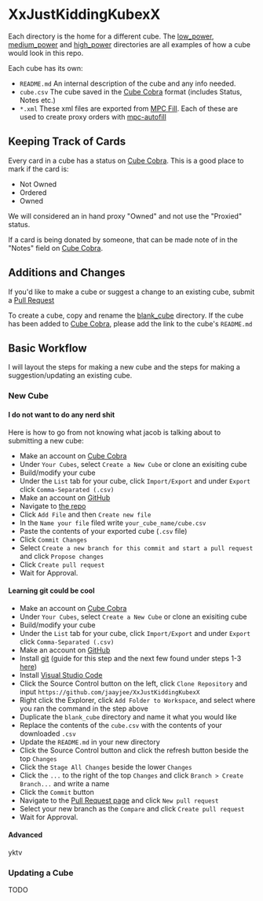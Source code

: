 # XxJustKiddingKubexX
Each directory is the home for a different cube. The [low_power](low_power/README.md), [medium_power](medium_power/README.md) and [high_power](high_power/README.md) directories are all examples of how a cube would look in this repo.

Each cube has its own: 
- `README.md` An internal description of the cube and any info needed.
- `cube.csv` The cube saved in the [Cube Cobra](https://cubecobra.com/dashboard) format (includes Status, Notes etc.)
- `*.xml` These xml files are exported from [MPC Fill](https://mpcfill.com/). Each of these are used to create proxy orders with [mpc-autofill](github.com/chilli-axe/mpc-autofill)

## Keeping Track of Cards
Every card in a cube has a status on [Cube Cobra](https://cubecobra.com/dashboard). This is a good place to mark if the card is:
- Not Owned
- Ordered
- Owned

We will considered an in hand proxy "Owned" and not use the "Proxied" status.

If a card is being donated by someone, that can be made note of in the "Notes" field on [Cube Cobra](https://cubecobra.com/dashboard).

## Additions and Changes
If you'd like to make a cube or suggest a change to an existing cube, submit a [Pull Request](https://docs.github.com/en/pull-requests/collaborating-with-pull-requests/proposing-changes-to-your-work-with-pull-requests/creating-a-pull-request#creating-the-pull-request)

To create a cube, copy and rename the [blank_cube](blank_cube) directory. If the cube has been added to [Cube Cobra](https://cubecobra.com/dashboard), please add the link to the cube's `README.md` 

## Basic Workflow
I will layout the steps for making a new cube and the steps for making a suggestion/updating an existing cube.

### New Cube
#### I do not want to do any nerd shit
Here is how to go from not knowing what jacob is talking about to submitting a new cube:

- Make an account on [Cube Cobra](https://cubecobra.com/user/register)
- Under `Your Cubes`, select `Create a New Cube` or clone an exisiting cube
- Build/modify your cube
- Under the `List` tab for your cube, click `Import/Export` and under `Export` click `Comma-Separated (.csv)`
- Make an account on [GitHub](https://github.com/signup)
- Navigate to [the repo](https://github.com/jaayjee/XxJustKiddingKubexX)
- Click `Add File` and then `Create new file`
- In the `Name your file` filed write `your_cube_name/cube.csv`
- Paste the contents of your exported cube (`.csv` file)
- Click `Commit Changes`
- Select `Create a new branch for this commit and start a pull request` and click `Propose changes` 
- Click `Create pull request`
- Wait for Approval.

#### Learning git could be cool
- Make an account on [Cube Cobra](https://cubecobra.com/user/register)
- Under `Your Cubes`, select `Create a New Cube` or clone an exisiting cube
- Build/modify your cube
- Under the `List` tab for your cube, click `Import/Export` and under `Export` click `Comma-Separated (.csv)`
- Make an account on [GitHub](https://github.com/signup)
- Install [git](https://git-scm.com/downloads/win) (guide for this step and the next few found under steps 1-3 [here](https://courses.cs.washington.edu/courses/cse154/21sp/resources/assets/vscode-git-tutorial/windows/index.html#installandsetupvscode))
- Install [Visual Studio Code](https://code.visualstudio.com/)
- Click the Source Control button on the left, click `Clone Repository` and input `https://github.com/jaayjee/XxJustKiddingKubexX`
- Right click the Explorer, click `Add Folder to Workspace`, and select where you ran the command in the step above
- Duplicate the `blank_cube` directory and name it what you would like
- Replace the contents of the `cube.csv` with the contents of your downloaded `.csv`
- Update the `README.md` in your new directory 
- Click the Source Control button and click the refresh button beside the top `Changes`
- Click the `Stage All Changes` beside the lower `Changes`
- Click the `...` to the right of the top `Changes` and click `Branch > Create Branch...` and write a name
- Click the `Commit` button
- Navigate to the [Pull Request page](https://github.com/jaayjee/XxJustKiddingKubexX/pulls) and click `New pull request`
- Select your new branch as the `Compare` and click `Create pull request`
- Wait for Approval.

#### Advanced
yktv

### Updating a Cube
TODO